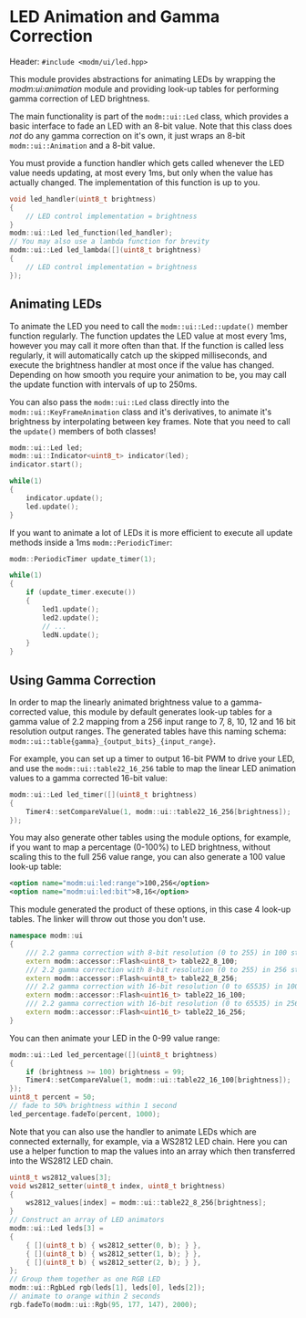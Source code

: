 # LED Animation and Gamma Correction

Header: `#include <modm/ui/led.hpp>`

This module provides abstractions for animating LEDs by wrapping the
*modm:ui:animation* module and providing look-up tables for performing
gamma correction of LED brightness.

The main functionality is part of the `modm::ui::Led` class, which provides
a basic interface to fade an LED with an 8-bit value.
Note that this class does *not* do any gamma correction on it's own, it just
wraps an 8-bit `modm::ui::Animation` and a 8-bit value.

You must provide a function handler which gets called whenever the LED value
needs updating, at most every 1ms, but only when the value has actually changed.
The implementation of this function is up to you.

<!--
.. compile::
    :group: general
-->

```cpp
void led_handler(uint8_t brightness)
{
    // LED control implementation = brightness
}
modm::ui::Led led_function(led_handler);
// You may also use a lambda function for brevity
modm::ui::Led led_lambda([](uint8_t brightness)
{
    // LED control implementation = brightness
});
```

## Animating LEDs

To animate the LED you need to call the `modm::ui::Led::update()` member
function regularly.
The function updates the LED value at most every 1ms, however you may call it
more often than that. If the function is called less regularly, it will
automatically catch up the skipped milliseconds, and execute the brightness
handler at most once if the value has changed.
Depending on how smooth you require your animation to be, you may call the
update function with intervals of up to 250ms.

You can also pass the `modm::ui::Led` class directly into the
`modm::ui::KeyFrameAnimation` class and it's derivatives, to animate it's
brightness by interpolating between key frames.
Note that you need to call the `update()` members of both classes!

<!--
.. compile::
    :group: general
    :include: <modm/ui/animation.hpp>
-->

```cpp
modm::ui::Led led;
modm::ui::Indicator<uint8_t> indicator(led);
indicator.start();

while(1)
{
    indicator.update();
    led.update();
}
```

If you want to animate a lot of LEDs it is more efficient to execute all update
methods inside a 1ms `modm::PeriodicTimer`:

<!--
.. compile::
    :group: general
    :prefix: |
        modm::ui::Led led1;
        modm::ui::Led led2;
        modm::ui::Led ledN;
-->

```cpp
modm::PeriodicTimer update_timer(1);

while(1)
{
    if (update_timer.execute())
    {
        led1.update();
        led2.update();
        // ...
        ledN.update();
    }
}
```


## Using Gamma Correction

In order to map the linearly animated brightness value to a gamma-corrected
value, this module by default generates look-up tables for a gamma value of 2.2
mapping from a 256 input range to 7, 8, 10, 12 and 16 bit resolution output
ranges. The generated tables have this naming schema:
`modm::ui::table{gamma}_{output_bits}_{input_range}`.

For example, you can set up a timer to output 16-bit PWM to drive your LED, and
use the `modm::ui::table22_16_256` table to map the linear LED animation values
to a gamma corrected 16-bit value:

<!--
.. compile::
    :group: timer4
-->

```cpp
modm::ui::Led led_timer([](uint8_t brightness)
{
    Timer4::setCompareValue(1, modm::ui::table22_16_256[brightness]);
});
```

You may also generate other tables using the module options, for example, if
you want to map a percentage (0-100%) to LED brightness, without scaling this
to the full 256 value range, you can also generate a 100 value look-up table:

```xml
<option name="modm:ui:led:range">100,256</option>
<option name="modm:ui:led:bit">8,16</option>
```

This module generated the product of these options, in this case 4 look-up
tables. The linker will throw out those you don't use.

```cpp
namespace modm::ui
{
    /// 2.2 gamma correction with 8-bit resolution (0 to 255) in 100 steps at 100 bytes.
    extern modm::accessor::Flash<uint8_t> table22_8_100;
    /// 2.2 gamma correction with 8-bit resolution (0 to 255) in 256 steps at 256 bytes.
    extern modm::accessor::Flash<uint8_t> table22_8_256;
    /// 2.2 gamma correction with 16-bit resolution (0 to 65535) in 100 steps at 200 bytes.
    extern modm::accessor::Flash<uint16_t> table22_16_100;
    /// 2.2 gamma correction with 16-bit resolution (0 to 65535) in 256 steps at 512 bytes.
    extern modm::accessor::Flash<uint16_t> table22_16_256;
}
```

You can then animate your LED in the 0-99 value range:

<!--
.. compile::
    :group: timer4
-->

```cpp
modm::ui::Led led_percentage([](uint8_t brightness)
{
    if (brightness >= 100) brightness = 99;
    Timer4::setCompareValue(1, modm::ui::table22_16_100[brightness]);
});
uint8_t percent = 50;
// fade to 50% brightness within 1 second
led_percentage.fadeTo(percent, 1000);
```

Note that you can also use the handler to animate LEDs which are connected
externally, for example, via a WS2812 LED chain.
Here you can use a helper function to map the values into an array which then
transferred into the WS2812 LED chain.

<!--
.. compile::
    :group: general
-->

```cpp
uint8_t ws2812_values[3];
void ws2812_setter(uint8_t index, uint8_t brightness)
{
    ws2812_values[index] = modm::ui::table22_8_256[brightness];
}
// Construct an array of LED animators
modm::ui::Led leds[3] =
{
    { [](uint8_t b) { ws2812_setter(0, b); } },
    { [](uint8_t b) { ws2812_setter(1, b); } },
    { [](uint8_t b) { ws2812_setter(2, b); } },
};
// Group them together as one RGB LED
modm::ui::RgbLed rgb(leds[1], leds[0], leds[2]);
// animate to orange within 2 seconds
rgb.fadeTo(modm::ui::Rgb(95, 177, 147), 2000);
```


<!--
.. group::
    :name: general
    :target: *
    :include: <modm/ui/led.hpp>
    :option: <option name="modm:ui:led:range">100,256</option>
    :option: <option name="modm:ui:led:bit">8,16</option>
-->

<!--
.. group::
    :name: timer4
    :target: stm32*
    :module: modm:platform:timer:4
    :include: <modm/ui/led.hpp>
    :option: <option name="modm:ui:led:range">100,256</option>
    :option: <option name="modm:ui:led:bit">8,16</option>
-->
